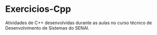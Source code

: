 # Exercicios-Cpp

Atividades de C++ desenvolvidas durante as aulas no curso técnico de Desenvolvimento de Sistemas do SENAI.
